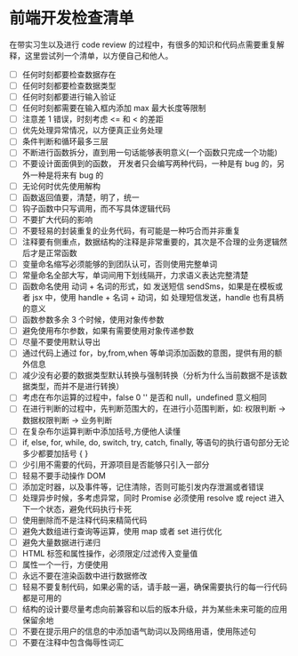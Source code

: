 # 前端开发检查清单

在带实习生以及进行 code review 的过程中，有很多的知识和代码点需要重复解释，这里尝试列一个清单，以方便自己和他人。

- [ ] 任何时刻都要检查数据存在
- [ ] 任何时刻都要检查数据类型
- [ ] 任何时刻都要进行输入验证
- [ ] 任何时刻都需要在输入框内添加 max 最大长度等限制
- [ ] 注意差 1 错误，时刻考虑 <= 和 < 的差距
- [ ] 优先处理异常情况，以方便真正业务处理
- [ ] 条件判断和循环最多三层
- [ ] 不断进行函数拆分，直到用一句话能够表明意义(一个函数只完成一个功能)
- [ ] 不要设计面面俱到的函数，
开发者只会编写两种代码，一种是有 bug 的，另外一种是将来有 bug 的
- [ ] 无论何时优先使用解构
- [ ] 函数返回值要，清楚，明了，统一
- [ ] 钩子函数中只写调用，而不写具体逻辑代码
- [ ] 不要扩大代码的影响
- [ ] 不要轻易的封装重复的业务代码，有可能是一种巧合而并非重复
- [ ] 注释要有侧重点，数据结构的注释是非常重要的，其次是不合理的业务逻辑然后才是正常函数
- [ ] 变量命名缩写必须能够的到团队认可，否则使用完整单词
- [ ] 常量命名全部大写，单词间用下划线隔开，力求语义表达完整清楚
- [ ] 函数命名使用 动词 + 名词的形式，如 发送短信 sendSms，如果是在模板或者 jsx 中，使用 handle + 名词 + 动词，如 处理短信发送，handle 也有具柄的意义
- [ ] 函数参数多余 3 个时候，使用对象传参数
- [ ] 避免使用布尔参数，如果有需要使用对象传递参数
- [ ] 尽量不要使用默认导出
- [ ] 通过代码上通过 for，by,from,when 等单词添加函数的意图，提供有用的额外信息
- [ ] 减少没有必要的数据类型默认转换与强制转换（分析为什么当前数据不是该数据类型，而并不是进行转换）
- [ ] 考虑在布尔运算的过程中，false 0 '' 是否和 null，undefined 意义相同
- [ ] 在进行判断的过程中，先判断范围大的，在进行小范围判断，如: 权限判断 -> 数据权限判断 -> 业务判断
- [ ] 在复杂布尔运算判断中添加括号,方便他人读懂
- [ ] if, else, for, while, do, switch, try, catch, finally, 等语句的执行语句部分无论多少都要加括号 { }
- [ ] 少引用不需要的代码，开源项目是否能够只引入一部分
- [ ] 轻易不要手动操作 DOM
- [ ] 添加定时器，以及事件等，记住清除，否则可能引发内存泄漏或者错误
- [ ] 处理异步时候，多考虑异常，同时 Promise 必须使用 resolve 或 reject 进入下一个状态，避免代码执行卡死
- [ ] 使用删除而不是注释代码来精简代码
- [ ] 避免大数组进行查询等运算，使用 map 或者 set 进行优化
- [ ] 避免大量数据进行递归
- [ ] HTML 标签和属性操作，必须限定/过滤传入变量值
- [ ] 属性一个一行，方便使用
- [ ] 永远不要在渲染函数中进行数据修改
- [ ] 轻易不要复制代码，如果必需的话，请手敲一遍，确保需要执行的每一行代码都是可用的
- [ ] 结构的设计要尽量考虑向前兼容和以后的版本升级，并为某些未来可能的应用保留余地
- [ ] 不要在提示用户的信息的中添加语气助词以及网络用语，使用陈述句
- [ ] 不要在注释中包含侮辱性词汇